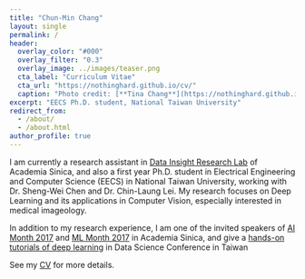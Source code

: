 ```yaml
---
title: "Chun-Min Chang"
layout: single
permalink: /
header:
  overlay_color: "#000"
  overlay_filter: "0.3"
  overlay_image: ../images/teaser.png
  cta_label: "Curriculum Vitae"
  cta_url: "https://nothinghard.github.io/cv/"
  caption: "Photo credit: [**Tina Chang**](https://nothinghard.github.io)"
excerpt: "EECS Ph.D. student, National Taiwan University"
redirect_from: 
  - /about/
  - /about.html
author_profile: true
---
```


I am currently a research assistant in [Data Insight Research Lab](http://dirl.iis.sinica.edu.tw/) of Academia Sinica, and also a first year Ph.D. student in Electrical Engineering and Computer Science (EECS) in National Taiwan University, working with Dr. Sheng-Wei Chen and Dr. Chin-Laung Lei. My research focuses on Deep Learning and its applications in Computer Vision, especially interested in medical imageology.

In addition to my research experience, I am one of the invited speakers of [AI Month 2017](http://ds.sinica.edu.tw/ai-month-2017/) and [ML Month 2017](http://ds.sinica.edu.tw/category/2017-ml-month/) in Academia Sinica, and give a [hands-on tutorials of deep learning](http://foundation.datasci.tw/step-by-step-dl-170813/) in Data Science Conference in Taiwan

See my [CV](https://nothinghard.github.io/cv/) for more details.